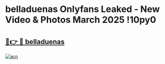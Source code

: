# belladuenas Onlyfans Leaked - New Video & Photos March 2025 !10py0

# <h2><a href="https://lzmc2e.iuczelnia.edu.pl?title=belladuenas&ref=10py0">🔗👉 🔴 belladuenas</a></h2>

[![acn](https://github.com/user-attachments/assets/0f9c940e-d8b0-45ae-aac7-cd30a18b3e1c)](https://lzmc2e.iuczelnia.edu.pl?title=belladuenas&ref=10py0)

